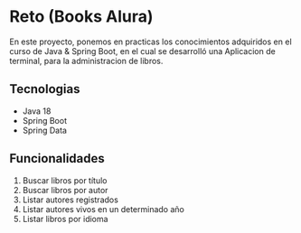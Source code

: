 # Reto (Books Alura)

En este proyecto, ponemos en practicas los conocimientos adquiridos en el curso de Java & Spring Boot, en el cual se
desarrolló una Aplicacion de terminal, para la administracion de libros.

## Tecnologias

- Java 18
- Spring Boot
- Spring Data

## Funcionalidades

1. Buscar libros por título
2. Buscar libros por autor
3. Listar autores registrados
4. Listar autores vivos en un determinado año
5. Listar libros por idioma


